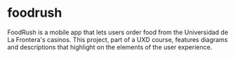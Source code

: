 # foodrush
FoodRush is a mobile app that lets users order food from the Universidad de La Frontera's casinos. This project, part of a UXD course, features diagrams and descriptions that highlight on the elements of the user experience.
